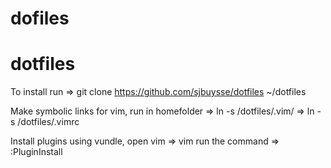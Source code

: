 # dofiles
# dotfiles
To install run
=> git clone https://github.com/sjbuysse/dotfiles ~/dotfiles

Make symbolic links for vim, run in homefolder
=> ln -s /dotfiles/.vim/
=> ln -s /dotfiles/.vimrc

Install plugins using vundle, open vim
=> vim
run the command
=> :PluginInstall
